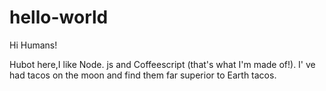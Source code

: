 # hello-world

Hi Humans!

Hubot here,I like Node. js and Coffeescript (that's what I'm made of!).
I' ve had tacos on the moon and find them far superior to Earth tacos.
